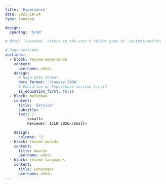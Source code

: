 ```yaml
---
title: 'Experience'
date: 2023-10-24
type: landing

design:
  spacing: '5rem'

# Note: `username` refers to the user's folder name in `content/authors/`

# Page sections
sections:
  - block: resume-experience
    content:
      username: admin
    design:
      # Hugo date format
      date_format: 'January 2006'
      # Education or Experience section first?
      is_education_first: false
  - block: markdown
    content:
      title: 'Service'
      subtitle: ''
      text: |-
          <small> 
          Reviewer: ICLR 2026</small>

    design:
      columns: '1'
  - block: resume-awards
    content:
      title: Awards
      username: admin
  - block: resume-languages
    content:
      title: Languages
      username: admin
---
```

